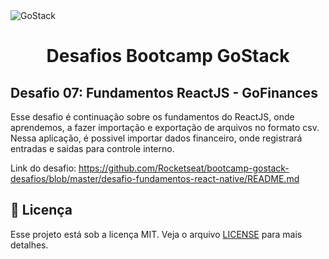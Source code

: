 <img alt="GoStack" src="https://storage.googleapis.com/golden-wind/bootcamp-gostack/header-desafios.png" />
<h1 align="center">
  Desafios Bootcamp GoStack
</h1>

<h2> Desafio 07: Fundamentos ReactJS - GoFinances </h2>

<p>Esse desafio é continuação sobre os fundamentos do ReactJS, onde aprendemos, a fazer importação e exportação de arquivos no formato csv.
    Nessa aplicação, é possivel importar dados financeiro, onde registrará entradas e saidas para controle interno.  </p>

<p> Link do desafio:
  <a href=https://github.com/Rocketseat/bootcamp-gostack-desafios/blob/master/desafio-fundamentos-react-native/README.md>
    https://github.com/Rocketseat/bootcamp-gostack-desafios/blob/master/desafio-fundamentos-react-native/README.md
  </a>
</p>

## :memo: Licença

Esse projeto está sob a licença MIT. Veja o arquivo [LICENSE](LICENSE) para mais detalhes.
